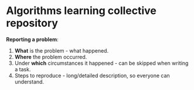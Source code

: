 # Algorithms learning collective repository

**Reporting a problem**:
1. **What** is the problem - what happened.
2. **Where** the problem occurred.
3. Under **which** circumstances it happened - can be skipped when writing a task.
4. Steps to reproduce - long/detailed description, so everyone can understand.
